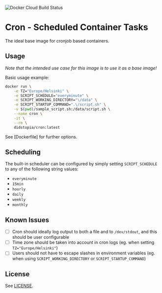 ![Docker Cloud Build Status](https://img.shields.io/docker/cloud/build/didstopia/cron?label=Docker%20Hub%20Build&style=for-the-badge)

# Cron - Scheduled Container Tasks

The ideal base image for cronjob based containers.

## Usage

_Note that the intended use case for this image is to use it as a base image!_

Basic usage example:

```sh
docker run \
    -e TZ="Europe/Helsinki" \
    -e SCRIPT_SCHEDULE="everyminute" \
    -e SCRIPT_WORKING_DIRECTORY="\/data" \
    -e SCRIPT_STARTUP_COMMAND=".\/script.sh" \
    -v $(pwd)/sample_script.sh:/data/script.sh \
    --name cron \
    -it \
    --rm \
    didstopia/cron:latest
```

See [Dockerfile] for further options.

## Scheduling

The built-in scheduler can be configured by simply setting `SCRIPT_SCHEDULE` to any of the following string values:

- `everyminute`
- `15min`
- `hourly`
- `daily`
- `weekly`
- `monthly`

## Known Issues

- [ ] Cron should ideally log output to both a file and to `/dev/stdout`, and this should be user configurable
- [ ] Time zone should be taken into account in cron logs (eg. when setting `TZ="Europe/Helsinki"`)
- [ ] Users should not have to escape slashes in environment variables (eg. when using `SCRIPT_WORKING_DIRECTORY` or `SCRIPT_STARTUP_COMMAND`)

## License

See [LICENSE](LICENSE).
